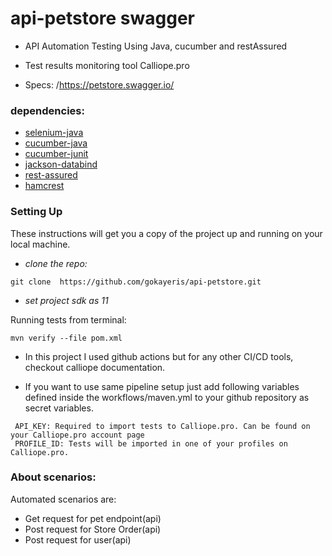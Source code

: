 # api-petstore swagger 

- API Automation Testing Using Java, cucumber and restAssured

- Test results monitoring tool Calliope.pro

- Specs:  /https://petstore.swagger.io/ 

### dependencies:
- [selenium-java](https://mvnrepository.com/artifact/org.seleniumhq.selenium/selenium-java)
- [cucumber-java](https://mvnrepository.com/artifact/io.cucumber/cucumber-java)
- [cucumber-junit](https://mvnrepository.com/artifact/io.cucumber/cucumber-junit)
- [jackson-databind](https://mvnrepository.com/artifact/com.fasterxml.jackson.core/jackson-databind)
- [rest-assured](https://mvnrepository.com/artifact/io.rest-assured/rest-assured)
- [hamcrest](https://mvnrepository.com/artifact/org.hamcrest/hamcrest)

### Setting Up
These instructions will get you a copy of the project up and running on your local machine.

- *clone the repo:*
```shell
git clone  https://github.com/gokayeris/api-petstore.git
```

- *set project sdk as 11*

Running tests from terminal:
```shell
mvn verify --file pom.xml
```
- In this project I used github actions but for any other CI/CD tools, checkout calliope documentation.

- If you want to use same pipeline setup just add following variables defined inside the workflows/maven.yml to your github repository as secret variables.

```properties  
 API_KEY: Required to import tests to Calliope.pro. Can be found on your Calliope.pro account page
 PROFILE_ID: Tests will be imported in one of your profiles on Calliope.pro. 
```  

### About scenarios:

Automated scenarios are:
- Get request for pet endpoint(api)
- Post request for Store Order(api)
- Post request for user(api)

